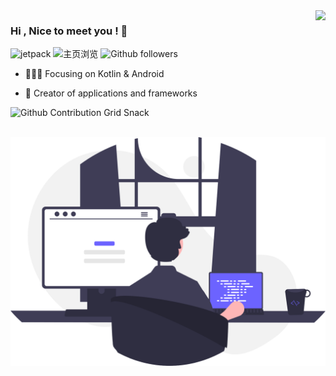 <img align="right" src="https://github-readme-stats.vercel.app/api?username=iOrchid&show_icons=true&hide_title=true&theme=buefy" />

### Hi , Nice to meet you !  👋

![jetpack](https://img.shields.io/badge/iOrchid-Github-brightgreen.svg) ![主页浏览](https://komarev.com/ghpvc/?username=iOrchid) ![Github followers](https://img.shields.io/github/followers/iOrchid.svg?style=social&label=follow)

- :gift_heart::cn: Focusing on Kotlin & Android

- :hammer: Creator of applications and frameworks

![Github Contribution Grid Snack](https://raw.githubusercontent.com/iOrchid/iOrchid/main/assets/github-contribution-grid-snake.svg)
<br><br>
<!-- -->

![developer](https://github.com/sunyuandev/sunyuandev/blob/main/developer_programing.svg)
